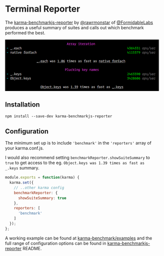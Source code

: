 # Terminal Reporter

The [karma-benchmarkjs-reporter](1) by [@rawrmonstar](2) of [@FormidableLabs](3) produces a useful
summary of suites and calls out which benchmark performed the best.

![Terminal output from karma-benchmarkjs-reporter](../img/karma-benchmarkjs-reporter.png)

## Installation

```
npm install --save-dev karma-benchmarkjs-reporter
```

## Configuration

The minimum set up is to include `'benchmark'` in the `'reporters'` array of your karma.conf.js.

I would also recommend setting `benchmarkReporter.showSuiteSummary` to `true` to get access to the eg. `Object.keys was 1.39 times as fast as _.keys` summary.

```js
module.exports = function(karma) {
  karma.set({
    // ..other karma config
    benchmarkReporter: {
      showSuiteSummary: true
    },
    reporters: [
      'benchmark'
    ]
  });
};
```

A working example can be found at [karma-benchmark/examples](4) and the full range of configuration options can be found in [karma-benchmarkjs-reporter](1) README.

[1]: https://github.com/FormidableLabs/karma-benchmarkjs-reporter
[2]: https://github.com/rawrmonstar
[3]: https://github.com/FormidableLabs
[4]: https://github.com/JamieMason/karma-benchmark/tree/master/examples
